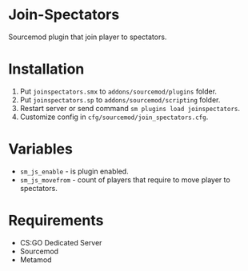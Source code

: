 # Join-Spectators
Sourcemod plugin that join player to spectators.

# Installation
1) Put `joinspectators.smx` to `addons/sourcemod/plugins` folder.
2) Put `joinspectators.sp` to `addons/sourcemod/scripting` folder.
3) Restart server or send command `sm plugins load joinspectators`.
4) Customize config in `cfg/sourcemod/join_spectators.cfg`.

# Variables
* `sm_js_enable` - is plugin enabled.
* `sm_js_movefrom` - count of players that require to move player to spectators.

# Requirements
* CS:GO Dedicated Server
* Sourcemod
* Metamod
